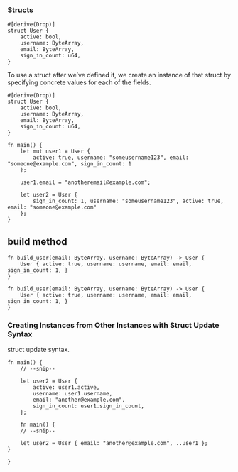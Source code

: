 ### Structs


```
#[derive(Drop)]
struct User {
    active: bool,
    username: ByteArray,
    email: ByteArray,
    sign_in_count: u64,
}
```

To use a struct after we’ve defined it, we create an instance of that struct by specifying concrete values for each of the fields. 

```
#[derive(Drop)]
struct User {
    active: bool,
    username: ByteArray,
    email: ByteArray,
    sign_in_count: u64,
}

fn main() {
    let mut user1 = User {
        active: true, username: "someusername123", email: "someone@example.com", sign_in_count: 1
    };

    user1.email = "anotheremail@example.com";

    let user2 = User {
        sign_in_count: 1, username: "someusername123", active: true, email: "someone@example.com"
    };
}

```

## build method

```
fn build_user(email: ByteArray, username: ByteArray) -> User {
    User { active: true, username: username, email: email, sign_in_count: 1, }
}

fn build_user(email: ByteArray, username: ByteArray) -> User {
    User { active: true, username: username, email: email, sign_in_count: 1, }
}

```

### Creating Instances from Other Instances with Struct Update Syntax


struct update syntax.

```
fn main() {
    // --snip--

    let user2 = User {
        active: user1.active,
        username: user1.username,
        email: "another@example.com",
        sign_in_count: user1.sign_in_count,
    };

    fn main() {
    // --snip--

    let user2 = User { email: "another@example.com", ..user1 };
}

}

```